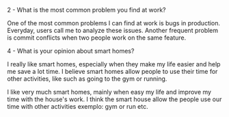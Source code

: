 2 - What is the most common problem you find at work?

One of the most common problems I can find at work is bugs 
in production. 
Everyday, users call me to analyze these issues.
 Another frequent problem is commit conflicts when two people
  work on the same feature.

4 - What is your opinion about smart homes?

I really like smart homes, especially when they make my 
life easier and help me save a lot time. 
I believe smart homes allow people to use their time for
 other activities, like such as going to the gym or running.




I like very much smart homes,
 mainly when easy my life and improve my time with the house's work. 
 I think the smart house allow the people use our time with other activities exemplo: gym or run etc.

 